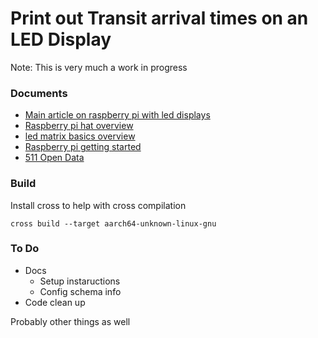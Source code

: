 # Print out Transit arrival times on an LED Display

Note: This is very much a work in progress
### Documents
* [Main article on raspberry pi with led displays](https://learn.adafruit.com/raspberry-pi-led-matrix-display/overview)
* [Raspberry pi hat overview](https://learn.adafruit.com/adafruit-rgb-matrix-plus-real-time-clock-hat-for-raspberry-pi)
* [led matrix basics overview](https://learn.adafruit.com/32x16-32x32-rgb-led-matrix/overview)
* [Raspberry pi getting started](https://www.raspberrypi.com/documentation/computers/getting-started.html)
* [511 Open Data](https://511.org/open-data)

### Build
Install cross to help with cross compilation

```
cross build --target aarch64-unknown-linux-gnu 
```

### To Do
- Docs
  - Setup instaructions
  - Config schema info
- Code clean up

Probably other things as well